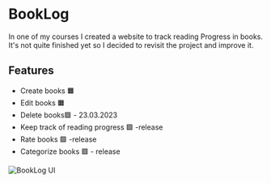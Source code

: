 # BookLog
In one of my courses I created a website to track reading Progress in books. It's not quite finished yet so I decided to revisit the project and improve it. 

## Features

 - Create books 🟧
 - Edit books 🟧
 - Delete books🟩 - 23.03.2023
 - Keep track of reading progress 🟩 -release
 - Rate books 🟩 -release
 - Categorize books 🟩 - release


![BookLog UI](https://i.imgur.com/1DTVU3u.png)

